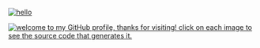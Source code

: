 [![hello](https://dtinth-github.vercel.app/Hello.svg)](https://github.com/dtinth/dtinth/blob/vercel/images/Hello.tsx)

[![welcome to my GitHub profile, thanks for visiting! click on each image to see the source code that generates it.](https://dtinth-github.vercel.app/Marquee.svg)](https://github.com/dtinth/dtinth/blob/vercel/images/Marquee.tsx)
